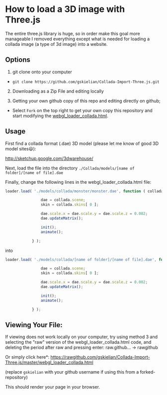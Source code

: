 How to load a 3D image with Three.js
===================================

The entire three.js library is huge, so in order make this goal more manageable I removed everything except what is needed for loading a collada image (a type of 3d image) into a website.

Options
-------


1. git clone onto your computer 
  * `git clone https://github.com/gskielian/Collada-Import-Three.js.git`

2. Downloading as a Zip File and editing locally

3. Getting your own github copy of this repo and editing directly on github;
  * Select `Fork` on the top right to get your own copy this repository and start modifying the [webgl_loader_collada.html](webgl_loader_collada.html).


Usage
-----

First find a collada format (.dae) 3D model (please let me know of good 3D model sites:smiley:):

http://sketchup.google.com/3dwarehouse/

Next, load the file into the directory `./Collada/models/[name of folder]/[name of file].dae`

Finally, change the following lines in the webgl_loader_collada.html file:

```javascript
loader.load( './models/collada/monster/monster.dae', function ( collada ) {

				dae = collada.scene;
				skin = collada.skins[ 0 ];

				dae.scale.x = dae.scale.y = dae.scale.z = 0.002;
				dae.updateMatrix();

				init();
				animate();

			} );
```
into
```javascript
loader.load( './models/collada/[name of folder]/[name of file].dae', function ( collada ) {

				dae = collada.scene;
				skin = collada.skins[ 0 ];

				dae.scale.x = dae.scale.y = dae.scale.z = 0.002;
				dae.updateMatrix();

				init();
				animate();

			} );
```
 

Viewing Your File:
------------------
If viewing does not work locally on your computer, try using method 3 and selecting the "raw" version of the webgl_loader_collada.html code, and deleting the period after raw and pressing enter: raw.github... -> rawgithub

Or simply click here*:  https://rawgithub.com/gskielian/Collada-Import-Three.js/master/webgl_loader_collada.html

(replace `gskielian` with your github username if using this from a forked-repository)

This should render your page in your browser.

